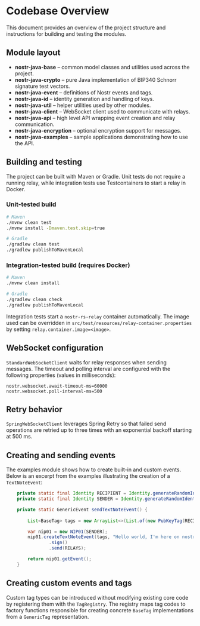 # Codebase Overview

This document provides an overview of the project structure and instructions for building and testing the modules.

## Module layout
- **nostr-java-base** – common model classes and utilities used across the project.
- **nostr-java-crypto** – pure Java implementation of BIP340 Schnorr signature test vectors.
- **nostr-java-event** – definitions of Nostr events and tags.
- **nostr-java-id** – identity generation and handling of keys.
- **nostr-java-util** – helper utilities used by other modules.
- **nostr-java-client** – WebSocket client used to communicate with relays.
- **nostr-java-api** – high level API wrapping event creation and relay communication.
- **nostr-java-encryption** – optional encryption support for messages.
- **nostr-java-examples** – sample applications demonstrating how to use the API.

## Building and testing
The project can be built with Maven or Gradle. Unit tests do not require a running relay, while integration tests use Testcontainers to start a relay in Docker.

### Unit-tested build
```bash
# Maven
./mvnw clean test
./mvnw install -Dmaven.test.skip=true

# Gradle
./gradlew clean test
./gradlew publishToMavenLocal
```

### Integration-tested build (requires Docker)
```bash
# Maven
./mvnw clean install

# Gradle
./gradlew clean check
./gradlew publishToMavenLocal
```
Integration tests start a `nostr-rs-relay` container automatically. The image used can be overridden in `src/test/resources/relay-container.properties` by setting `relay.container.image=<image>`.

## WebSocket configuration
`StandardWebSocketClient` waits for relay responses when sending messages. The timeout and polling interval are configured with the following properties (values in milliseconds):
```
nostr.websocket.await-timeout-ms=60000
nostr.websocket.poll-interval-ms=500
```

## Retry behavior
`SpringWebSocketClient` leverages Spring Retry so that failed send operations are retried up to three times with an exponential backoff starting at 500 ms.

## Creating and sending events
The examples module shows how to create built-in and custom events. Below is an excerpt from the examples illustrating the creation of a `TextNoteEvent`:
```java
    private static final Identity RECIPIENT = Identity.generateRandomIdentity();
    private static final Identity SENDER = Identity.generateRandomIdentity();

    private static GenericEvent sendTextNoteEvent() {
 
        List<BaseTag> tags = new ArrayList<>(List.of(new PubKeyTag(RECIPIENT.getPublicKey())));

        var nip01 = new NIP01(SENDER);
        nip01.createTextNoteEvent(tags, "Hello world, I'm here on nostr-java API!")
                .sign()
                .send(RELAYS);

        return nip01.getEvent();
    }
```
## Creating custom events and tags
Custom tag types can be introduced without modifying existing core code by
registering them with the `TagRegistry`. The registry maps tag codes to factory
functions responsible for creating concrete `BaseTag` implementations from a
`GenericTag` representation.
